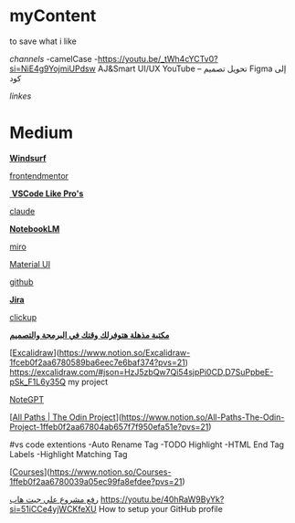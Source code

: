 # myContent
to save what i like


*channels*
-camelCase
-https://youtu.be/_tWh4cYCTv0?si=NiE4g9YojmiUPdsw
AJ&Smart UI/UX   YouTube – تحويل تصميم Figma إلى كود



*linkes*
# Medium

[**Windsurf**](https://www.notion.so/Windsurf-1edeb0f2aa67809b9f20f80cebd6c7a6?pvs=21)

[frontendmentor](https://www.notion.so/frontendmentor-1edeb0f2aa6780e8b72bff0939e8eaaa?pvs=21)

[ **VSCode Like Pro's**](https://www.notion.so/VSCode-Like-Pro-s-1edeb0f2aa6780c8a3d9fcdf68400d4f?pvs=21)

[claude](https://www.notion.so/claude-1edeb0f2aa6780afb7d9f810679a8b61?pvs=21)

[**NotebookLM**](https://www.notion.so/NotebookLM-1edeb0f2aa6780b99f93e7da25e92955?pvs=21)

[miro](https://www.notion.so/miro-1faeb0f2aa6780e69b75c4512743c3bf?pvs=21)

[Material UI](https://www.notion.so/Material-UI-1fbeb0f2aa67802f8225c0c811290d41?pvs=21)

[github](https://www.notion.so/github-1fbeb0f2aa67803ca15bc2f0cdae8886?pvs=21)

[**Jira**](https://www.notion.so/Jira-1fbeb0f2aa6780a78d6bca5aed7d667b?pvs=21)

[clickup](https://www.notion.so/clickup-1fbeb0f2aa6780d5ab28c6afd1af5bc9?pvs=21)

[**مكتبة مذهلة هتوفرلك وقتك في البرمجة والتصميم**](https://www.notion.so/1fbeb0f2aa678070a000e0923dbe8635?pvs=21)

[[Excalidraw](https://excalidraw.com/)](https://www.notion.so/Excalidraw-1fceb0f2aa6780589ba6eec7e6baf374?pvs=21)  https://excalidraw.com/#json=HzJ5zbQw7Qi54sjpPi0CD,D7SuPpbeE-pSk_F1L6y35Q my project

[NoteGPT](https://www.notion.so/NoteGPT-1fdeb0f2aa678041a9fcd8e5b3bc9a6d?pvs=21)

[[All Paths | The Odin Project](https://www.theodinproject.com/paths)](https://www.notion.so/All-Paths-The-Odin-Project-1ffeb0f2aa67804ab657f7f950efa51e?pvs=21)


 #vs code extentions
-Auto Rename Tag
-TODO Highlight
-HTML End Tag Labels
-Highlight Matching Tag

[[Courses](https://scrimba.com/courses)](https://www.notion.so/Courses-1ffeb0f2aa6780039a05ec99fa8efdee?pvs=21)

[رفع مشروع علي جيت هاب](https://www.notion.so/203eb0f2aa67809dab84f89a544c6ef8?pvs=21)
https://youtu.be/40hRaW9ByYk?si=51iCCe4yjWCKfeXU    How to setup your GitHub profile
